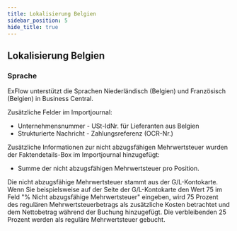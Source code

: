 ```yaml
---
title: Lokalisierung Belgien
sidebar_position: 5
hide_title: true
---
```

## Lokalisierung Belgien

### Sprache
ExFlow unterstützt die Sprachen Niederländisch (Belgien) und Französisch (Belgien) in Business Central.<br/>

Zusätzliche Felder im Importjournal:<br/>

* Unternehmensnummer - USt-IdNr. für Lieferanten aus Belgien
* Strukturierte Nachricht - Zahlungsreferenz (OCR-Nr.)<br/>

Zusätzliche Informationen zur nicht abzugsfähigen Mehrwertsteuer wurden der Faktendetails-Box im Importjournal hinzugefügt:
* Summe der nicht abzugsfähigen Mehrwertsteuer pro Position.<br/>

Die nicht abzugsfähige Mehrwertsteuer stammt aus der G/L-Kontokarte. <br/>
Wenn Sie beispielsweise auf der Seite der G/L-Kontokarte den Wert 75 im Feld "% Nicht abzugsfähige Mehrwertsteuer" eingeben, wird 75 Prozent des regulären Mehrwertsteuerbetrags als zusätzliche Kosten betrachtet und dem Nettobetrag während der Buchung hinzugefügt. Die verbleibenden 25 Prozent werden als reguläre Mehrwertsteuer gebucht.
